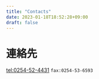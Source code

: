 ```yaml
---
title: "Contacts"
date: 2023-01-18T18:52:28+09:00
draft: false
---
```

# 連絡先
[tel:0254-52-4431](tel:0254524431 "to call")
`fax:0254-53-6593`
